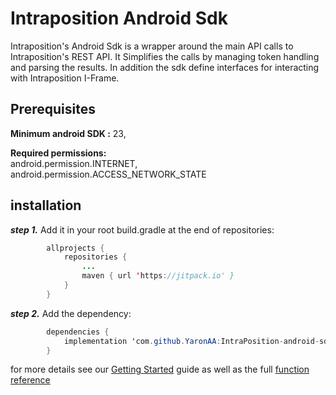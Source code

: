 # Intraposition Android Sdk
Intraposition's Android Sdk is a wrapper around the main API calls to Intraposition's REST API. It  Simplifies the calls by managing token handling and parsing the results. In addition the sdk define interfaces  for interacting with Intraposition I-Frame.
## Prerequisites
**Minimum android SDK :**   23,

**Required permissions:**  
android.permission.INTERNET, android.permission.ACCESS_NETWORK_STATE
## installation
***step 1.*** Add it in your root build.gradle at the end of repositories:
```java
		allprojects {
			repositories {
				...
				maven { url 'https://jitpack.io' }
			}
		}
```
***step 2.*** Add the dependency:
```java
		dependencies {
			implementation 'com.github.YaronAA:IntraPosition-android-sdk:1.0.0'
		}
```
for more details see our [Getting Started](https://github.com/YaronAA/IntraPosition-android-sdk/wiki/Getting-Started) guide as well as the full [function reference](https://github.com/YaronAA/IntraPosition-android-sdk/wiki/Function-Reference)



